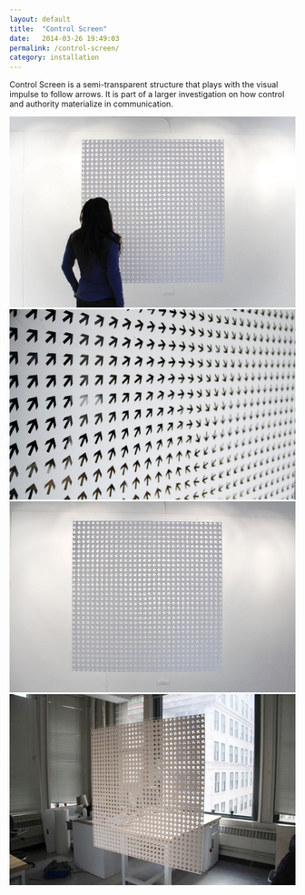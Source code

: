 ```yaml
---
layout: default
title:  "Control Screen"
date:   2014-03-26 19:49:03
permalink: /control-screen/
category: installation
---
```

<div class="page-content inset">
<div class="row">
	<div class="row">
            <div class="col-md-9">
                <p class="lead">Control Screen is a semi-transparent structure that plays with the visual impulse to follow arrows. It is part of a larger investigation on how control and authority materialize in communication.</p>
            </div>
        </div>
    <div class="col-md-12">
		<img class="img-responsive-pad" src="/imgs/control1.jpg">
	</div>
	    <div class="col-md-12">
		<img class="img-responsive-pad" src="/imgs/control2.jpg">
	</div>
	    <div class="col-md-12">
		<img class="img-responsive-pad" src="/imgs/control3.png">
	</div>
	    <div class="col-md-12">
		<img class="img-responsive-pad" src="/imgs/control4.jpg">
	</div>


</div>
</div>